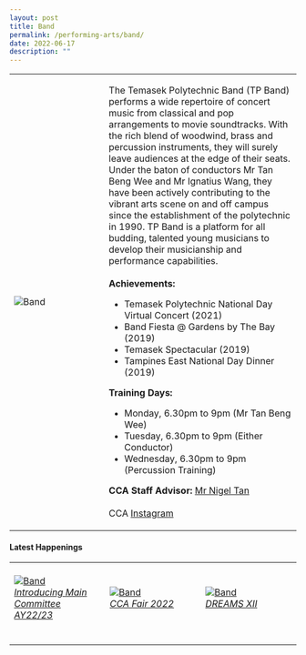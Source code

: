 ```yaml
---
layout: post
title: Band
permalink: /performing-arts/band/
date: 2022-06-17
description: ""
---
```


<div>
<table>
    <tr>
        <td style="width:33%"><image src="/images/CCA_band.jpg" style="display:block;margin-left:auto;margin-right:auto;" alt="Band"></image></td>
        <td>
            <p>
                The Temasek Polytechnic Band (TP Band) performs a wide repertoire of concert music from classical and pop arrangements to movie soundtracks. With the rich blend of woodwind, brass and percussion instruments, they will surely leave audiences at the edge of their seats. Under the baton of conductors Mr Tan Beng Wee and Mr Ignatius Wang, they have been actively contributing to the vibrant arts scene on and off campus since the establishment of the polytechnic in 1990. TP Band is a platform for all budding, talented young musicians to develop their musicianship and performance capabilities.<br>
                <br>
                <b>Achievements:</b><br>
                <ul>
                    <li>Temasek Polytechnic National Day Virtual Concert (2021)</li>
                    <li>Band Fiesta @ Gardens by The Bay (2019)</li>
                    <li>Temasek Spectacular (2019)</li>
                    <li>Tampines East National Day Dinner (2019)</li>
                </ul>
            </p>
            <p>
                <b>Training Days:</b><br>
                <ul>
                    <li>Monday, 6.30pm to 9pm (Mr Tan Beng Wee)</li>
                    <li>Tuesday, 6.30pm to 9pm (Either Conductor)</li>
                    <li>Wednesday, 6.30pm to 9pm (Percussion Training)</li>
                </ul>
            </p>
            <p>
                <b>CCA Staff Advisor:</b> <a href="mailto:nigeltan@tp.edu.sg">Mr Nigel Tan</a><br>
                <br>
                CCA <a href="https://www.instagram.com/temasekpolyband">Instagram</a>
            </p>
        </td>
    </tr>
</table>
</div>

#### Latest Happenings

<table>
    <tr>
        <td style="width:33%"><br>
            <a href="https://www.instagram.com/p/CdpD4o0J9Qt/">
                <image src="/images/Arts/BAND_Maincomm AY22-23.jpg" style="display:block;margin-left:auto;margin-right:auto;" alt="Band">
                <h6 style="margin-top:0%">Introducing Main Committee AY22/23</h6>
                </image>
            </a>
        </td>
        <td style="width:33%"><br>
            <a href="https://www.instagram.com/p/Cc5IJb6pm18/">
                <image src="/images/Arts/BAND_CCA Fair 2022.png" style="display:block;margin-left:auto;margin-right:auto;" alt="Band">
                <h6 style="margin-top:0%">CCA Fair 2022</h6>    
                </image>
            </a>
        </td>
        <td style="width:33%"><br>
            <a href="https://www.instagram.com/p/CbXXgYQrCRo/">
                <image src="/images/Arts/BAND_DREAMS XII.jpg" style="display:block;margin-left:auto;margin-right:auto;" alt="Band">
                <h6 style="margin-top:0%">DREAMS XII</h6>
                </image>
            </a>
        </td>
    </tr>
</table>
